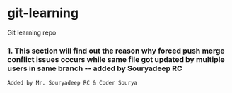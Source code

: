 # git-learning
Git learning repo

### 1. This section will find out the reason why forced push merge conflict issues occurs while same file got updated by multiple users in same branch -- added by Souryadeep RC
`Added by Mr. Souryadeep RC & Coder Sourya`
